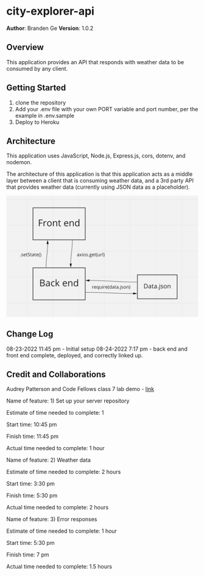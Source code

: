 # city-explorer-api

**Author**: Branden Ge
**Version**: 1.0.2

## Overview
<!-- Provide a high level overview of what this application is and why you are building it, beyond the fact that it's an assignment for this class. (i.e. What's your problem domain?) -->

This application provides an API that responds with weather data to be consumed by any client.

## Getting Started
<!-- What are the steps that a user must take in order to build this app on their own machine and get it running? -->
1. clone the repository
2. Add your .env file with your own PORT variable and port number, per the example in .env.sample
3. Deploy to Heroku

## Architecture
<!-- Provide a detailed description of the application design. What technologies (languages, libraries, etc) you're using, and any other relevant design information. -->

This application uses JavaScript, Node.js, Express.js, cors, dotenv, and nodemon.

The architecture of this application is that this application acts as a middle layer between a client that is consuming weather data, and a 3rd party API that provides weather data (currently using JSON data as a placeholder).

![diagram](lab7.png)

## Change Log
<!-- Use this area to document the iterative changes made to your application as each feature is successfully implemented. Use time stamps. Here's an example:

01-01-2001 4:59pm - Application now has a fully-functional express server, with a GET route for the location resource. -->
08-23-2022 11:45 pm - Initial setup
08-24-2022 7:17 pm - back end and front end complete, deployed, and correctly linked up.

## Credit and Collaborations
<!-- Give credit (and a link) to other people or resources that helped you build this application. -->

Audrey Patterson and Code Fellows class 7 lab demo - [link](https://github.com/codefellows/seattle-code-301d88/tree/main/class-07)

Name of feature: 1) Set up your server repository

Estimate of time needed to complete: 1

Start time: 10:45 pm

Finish time: 11:45 pm

Actual time needed to complete: 1 hour

Name of feature: 2) Weather data

Estimate of time needed to complete: 2 hours

Start time: 3:30 pm

Finish time: 5:30 pm

Actual time needed to complete: 2 hours

Name of feature: 3) Error responses

Estimate of time needed to complete: 1 hour

Start time: 5:30 pm

Finish time: 7 pm

Actual time needed to complete: 1.5 hours
